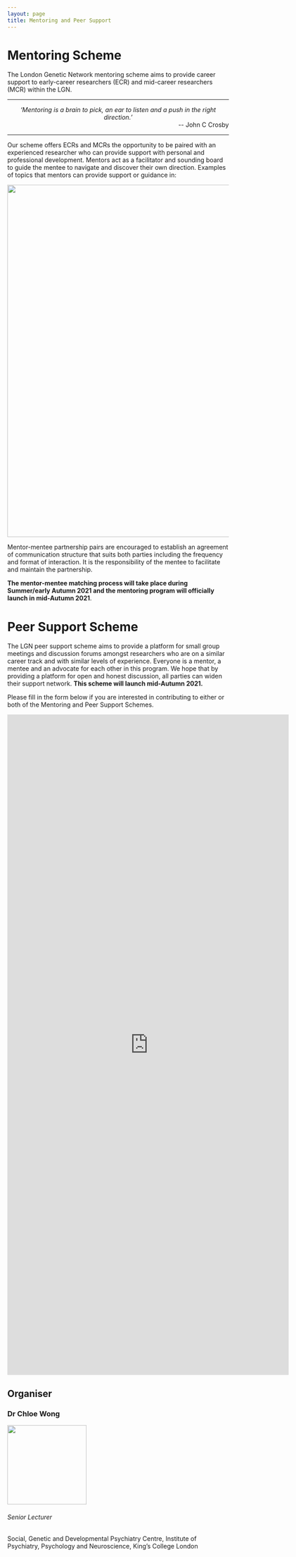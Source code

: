 ```yaml
---
layout: page
title: Mentoring and Peer Support
---
```


# Mentoring Scheme

The London Genetic Network mentoring scheme aims to provide career support to early-career researchers (ECR) and mid-career researchers (MCR) within the LGN.

---
<div style="text-align: center">
<i>‘Mentoring is a brain to pick, an ear to listen and a push in the right direction.’</i> </div>
<div style="text-align: right"> -- John C Crosby </div> 

---

Our scheme offers ECRs and MCRs the opportunity to be paired with an experienced researcher who can provide support with personal and professional development. Mentors act as a facilitator and sounding board to guide the mentee to navigate and discover their own direction. Examples of topics that mentors can provide support or guidance in:

<p align="center">
  <img src="{{ "/" | relative_url }}assets/Mentor_word.png" width="800" />
  </p>

Mentor-mentee partnership pairs are encouraged to establish an agreement of communication structure that suits both parties including the frequency and format of interaction. It is the responsibility of the mentee to facilitate and maintain the partnership.

**The mentor-mentee matching process will take place during Summer/early Autumn 2021 and the mentoring program will officially launch in mid-Autumn 2021**.

# Peer Support Scheme

The LGN peer support scheme aims to provide a platform for small group meetings and discussion forums amongst researchers who are on a similar career track and with similar levels of experience. Everyone is a mentor, a mentee and an advocate for each other in this program. We hope that by providing a platform for open and honest discussion, all parties can widen their support network. **This scheme will launch mid-Autumn 2021.**

Please fill in the form below if you are interested in contributing to either or both of the Mentoring and Peer Support Schemes.

<iframe src="https://docs.google.com/forms/d/e/1FAIpQLSez6nPZ-OS1frd3mbkkObhDhOI1Yn1YR4QT2SZZMh5gEZmARQ/viewform?embedded=true" width="640" height="1500" frameborder="0" marginheight="0" marginwidth="0">Loading…</iframe>

## Organiser
### Dr Chloe Wong
<p align="left">
  <img src="{{ "/" | relative_url }}assets/ChloeWong.png" width="180" />
  </p>

###### Senior Lecturer 
Social, Genetic and Developmental Psychiatry Centre, Institute of Psychiatry, Psychology and Neuroscience, King’s College London